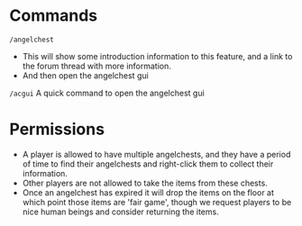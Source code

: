 # Commands
`/angelchest`
- This will show some introduction information to this feature, and a link to the forum thread with more information. 
- And then open the angelchest gui

`/acgui`
A quick command to open the angelchest gui

# Permissions
- A player is allowed to have multiple angelchests, and they have a period of time to find their angelchests and right-click them to collect their information. 
- Other players are not allowed to take the items from these chests. 
- Once an angelchest has expired it will drop the items on the floor at which point those items are 'fair game', though we request players to be nice human beings and consider returning the items.
